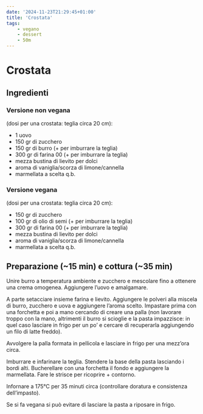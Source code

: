 ```yaml
---
date: '2024-11-23T21:29:45+01:00'
title: 'Crostata'
tags:
    - vegano
    - dessert
    - 50m
---
```


# Crostata

## Ingredienti

### Versione non vegana

(dosi per una crostata: teglia circa 20 cm):

- 1 uovo  
- 150 gr di zucchero  
- 150 gr di burro (+ per imburrare la teglia)  
- 300 gr di farina 00 (+ per imburrare la teglia)  
- mezza bustina di lievito per dolci  
- aroma di vaniglia/scorza di limone/cannella  
- marmellata a scelta q.b.

### Versione vegana

(dosi per una crostata: teglia circa 20 cm):

- 150 gr di zucchero  
- 100 gr di olio di semi (+ per imburrare la teglia)  
- 300 gr di farina 00 (+ per imburrare la teglia)  
- mezza bustina di lievito per dolci  
- aroma di vaniglia/scorza di limone/cannella  
- marmellata a scelta q.b.

## Preparazione (~15 min) e cottura (~35 min)

Unire burro a temperatura ambiente e zucchero e mescolare fino a ottenere una crema omogenea. Aggiungere l’uovo e amalgamare.   

A parte setacciare insieme farina e lievito. Aggiungere le polveri alla miscela di burro, zucchero e uova e aggiungere l’aroma scelto. Impastare prima con una forchetta e poi a mano cercando di creare una palla (non lavorare troppo con la mano, altrimenti il burro si scioglie e la pasta impazzisce: in quel caso lasciare in frigo per un po’ e cercare di recuperarla aggiungendo un filo di latte freddo).   

Avvolgere la palla formata in pellicola e lasciare in frigo per una mezz’ora circa.  

Imburrare e infarinare la teglia. Stendere la base della pasta lasciando i bordi alti. Bucherellare con una forchetta il fondo e aggiungere la marmellata. Fare le strisce per ricoprire + contorno.   

Infornare a 175°C per 35 minuti circa (controllare doratura e consistenza dell’impasto).

Se si fa vegana si può evitare di lasciare la pasta a riposare in frigo.  
